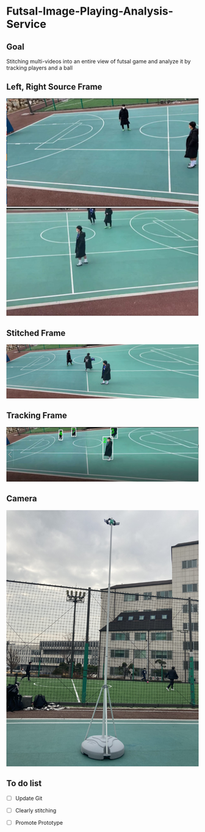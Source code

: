# Futsal-Image-Playing-Analysis-Service
## Goal 
Stitching multi-videos into an entire view of futsal game and analyze it by tracking players and a ball

## Left, Right Source Frame
![img](./img/left.jpg)
![img](./img/right.jpg) 

## Stitched Frame
![img](./img/frame.png)

## Tracking Frame
![img](./img/tracking.jpg)

## Camera
![img](./img/camera.jpg)

## To do list
- [ ] Update Git 
- [ ] Clearly stitching
- [ ] Promote Prototype


